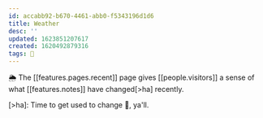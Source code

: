 ```yaml
---
id: accabb92-b670-4461-abb0-f5343196d1d6
title: Weather
desc: ''
updated: 1623851207617
created: 1620492879316
tags: 🌿
---
```


🌦 The [[features.pages.recent]] page gives [[people.visitors]] a sense of what [[features.notes]] have changed[>ha] recently. 

[>ha]: Time to get used to change 👛, ya'll. 

